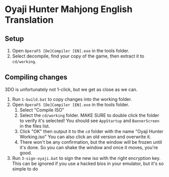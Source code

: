 # Oyaji Hunter Mahjong English Translation
## Setup
1. Open `OperaFS [De]Compiler [EN].exe` in the tools folder.
2. Select decompile, find your copy of the game, then extract it to `cd/working`.

## Compiling changes
3DO is unfortunately not 1-click, but we get as close as we can.
1. Run `1-build.bat` to copy changes into the working folder.
2. Open `OperaFS [De]Compiler [EN].exe` in the tools folder.
    1. Select "Compile ISO"
    2. Select the `cd/working` folder. MAKE SURE to double click the folder to verify it's selected! You should see `AppStartup` and `BannerScreen` in the files list.
    3. Click "OK" then output it to the `cd` folder with the name "Oyaji Hunter Working.iso" You can also click an old version and overwrite it.
    4. There won't be any confirmation, but the window will be frozen until it's done. So you can shake the window and once it moves, you're good.
3. Run `3-sign-oyaji.bat` to sign the new iso with the right encryption key. This can be ignored if you use a hacked bios in your emulator, but it's so simple to do
